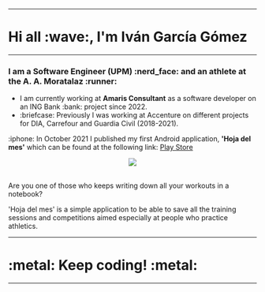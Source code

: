 <hr>
<h1>Hi all :wave:, I'm Iván García Gómez</h1>
<hr>
<h3>I am a Software Engineer (UPM) :nerd_face: and an athlete at the A. A. Moratalaz :runner:</h3>
<ul>
    <li>I am currently working at <b>Amaris Consultant</b> as a software developer on an ING Bank :bank: project since 2022.</li>
    <li>:briefcase: Previously I was working at Accenture on different projects for DIA, Carrefour and Guardia Civil (2018-2021).</li>
</ul>
<p>:iphone: In October 2021 I published my first Android application, <b>'Hoja del mes'</b> which can be found at the following link: <a href="https://play.google.com/store/apps/details?id=com.ivione93.hojames" target="_blank">Play Store</a></p>
<center>
<img src="https://play-lh.googleusercontent.com/5sO_EZu5vjw8xecppIOhLYsY9EKPO2uQfLmiF9fSEvc6WaYvEzoSBFv7_klsXxFwDS3x=w526-h296-rw">
</center>
<br>
<p>Are you one of those who keeps writing down all your workouts in a notebook?</p>
<p>'Hoja del mes' is a simple application to be able to save all the training sessions and competitions aimed especially at people who practice athletics.</p>
<hr>
<h1>:metal: Keep coding! :metal:</h1>
<hr>
</body>
</html>
